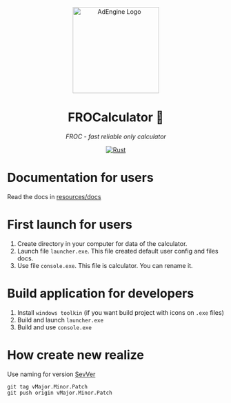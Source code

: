 <div align="center">

<img src="./resources/logo.png" alt="AdEngine Logo" width="200" />  

# FROCalculator 🐸

_FROC - fast reliable only calculator_

[![Rust](https://img.shields.io/badge/Rust-1.84+-orange.svg)](https://www.rust-lang.org/)

</div>

# Documentation for users

Read the docs in [resources/docs](./resources/docs)

# First launch for users

1) Create directory in your computer for data of the calculator.
2) Launch file `launcher.exe`. This file created default user config and files docs.
3) Use file `console.exe`. This file is calculator. You can rename it.

# Build application for developers

1) Install `windows toolkin` (if you want build project with icons on `.exe` files)
2) Build and launch `launcher.exe`
3) Build and use `console.exe`

# How create new realize

Use naming for version [SevVer](https://semver.org/)

```commandline
git tag vMajor.Minor.Patch
git push origin vMajor.Minor.Patch
```
